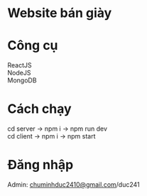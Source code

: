 # Website bán giày

# Công cụ

ReactJS\
NodeJS\
MongoDB

# Cách chạy

cd server -> npm i -> npm run dev\
cd client -> npm i -> npm start

# Đăng nhập

Admin: chuminhduc2410@gmail.com/duc241
